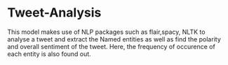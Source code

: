 # Tweet-Analysis
This model makes use of NLP packages such as flair,spacy, NLTK to analyse a tweet and extract the Named entities as well as find the polarity and overall
sentiment of the tweet. Here, the frequency of occurence of each entity is also found out.

